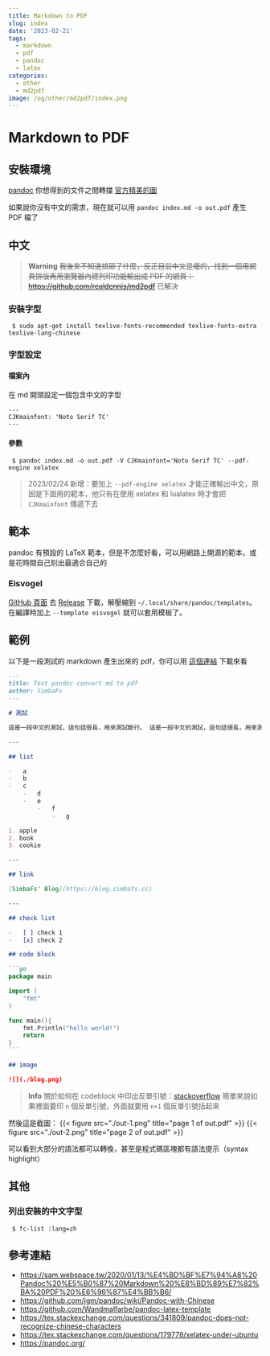 ```yaml
---
title: Markdown to PDF
slug: index
date: '2023-02-21'
tags:
  - markdown
  - pdf
  - pandoc
  - latex
categories:
  - other
  - md2pdf
image: /og/other/md2pdf/index.png
---
```


# Markdown to PDF

## 安裝環境

[pandoc](https://pandoc.org/) 你想得到的文件之間轉擋 [官方精美的圖](https://pandoc.org/diagram.svgz?v=20230203095535)

如果說你沒有中文的需求，現在就可以用 `pandoc index.md -o out.pdf` 產生 PDF 檔了

## 中文

> **Warning**
> ~~我後來不知道搞砸了什麼，反正目前中文是壞的，找到一個用網頁排版再用瀏覽器內建列印功能輸出成 PDF 的網頁：https://github.com/realdennis/md2pdf~~
> 已解決

### 安裝字型

```
 $ sudo apt-get install texlive-fonts-recommended texlive-fonts-extra texlive-lang-chinese
```

### 字型設定

#### 檔案內

在 md 開頭設定一個包含中文的字型

```
---
CJKmainfont: 'Noto Serif TC'
---
```

#### 參數

```
 $ pandoc index.md -o out.pdf -V CJKmainfont='Noto Serif TC' --pdf-engine xelatex
```

> 2023/02/24 新增：要加上 `--pdf-engine xelatex` 才能正確輸出中文，原因是下面用的範本，他只有在使用 xelatex 和 lualatex 時才會把 `CJKmainfont` 傳遞下去

## 範本

pandoc 有預設的 LaTeX 範本，但是不怎麼好看，可以用網路上開源的範本，或是花時間自己刻出最適合自己的

### Eisvogel

[GitHub 頁面](https://github.com/Wandmalfarbe/pandoc-latex-template)
去 [Release](https://github.com/Wandmalfarbe/pandoc-latex-template/releases/latest) 下載，解壓縮到 `~/.local/share/pandoc/templates`。在編譯時加上 `--template eisvogel` 就可以套用模板了。

## 範例

以下是一段測試的 markdown 產生出來的 pdf，你可以用 [這個連結](./out.pdf) 下載來看

````markdown
---
title: Test pandoc convert md to pdf
author: SimbaFs
---

# 測試

這是一段中文的測試，這句話很長，用來測試斷行。 這是一段中文的測試，這句話很長，用來測試斷行。 這是一段中文的測試，這句話很長，用來測試斷行。 這是一段中文的測試，這句話很長，用來測試斷行。 這是一段中文的測試，這句話很長，用來測試斷行。 這是一段中文的測試，這句話很長，用來測試斷行。 這是一段中文的測試，這句話很長，用來測試斷行。 這是一段中文的測試，這句話很長，用來測試斷行。 這是一段中文的測試，這句話很長，用來測試斷行。 這是一段中文的測試，這句話很長，用來測試斷行。 這是一段中文的測試，這句話很長，用來測試斷行。 這是一段中文的測試，這句話很長，用來測試斷行。

---

## list

-   a
-   b
-   c
    -   d
    -   e
        -   f
            -   g

1. apple
2. book
3. cookie

---

## link

[SimbaFs' Blog](https://blog.simbafs.cc)

---

## check list

-   [ ] check 1
-   [x] check 2

## code block

```go
package main

import (
	"fmt"
)

func main(){
	fmt.Println("hello world!")
	return
}
```

## image

![](./blog.png)
````

> **Info**
> 關於如何在 codeblock 中印出反單引號：[stackoverflow](https://stackoverflow.com/questions/55586867/how-to-put-in-markdown-an-inline-code-block-that-only-contains-a-backtick-char)
> 簡單來說如果裡面要印 `n` 個反單引號，外面就要用 `n+1` 個反單引號括起來

然後這是截圖：
{{< figure src="./out-1.png" title="page 1 of out.pdf" >}}
{{< figure src="./out-2.png" title="page 2 of out.pdf" >}}

可以看到大部分的語法都可以轉換，甚至是程式碼區塊都有語法提示（syntax highlight）

## 其他

### 列出安裝的中文字型

```
 $ fc-list :lang=zh
```

## 參考連結

-   https://sam.webspace.tw/2020/01/13/%E4%BD%BF%E7%94%A8%20Pandoc%20%E5%B0%87%20Markdown%20%E8%BD%89%E7%82%BA%20PDF%20%E6%96%87%E4%BB%B6/
-   https://github.com/jgm/pandoc/wiki/Pandoc-with-Chinese
-   https://github.com/Wandmalfarbe/pandoc-latex-template
-   https://tex.stackexchange.com/questions/341809/pandoc-does-not-recognize-chinese-characters
-   https://tex.stackexchange.com/questions/179778/xelatex-under-ubuntu
-   https://pandoc.org/
